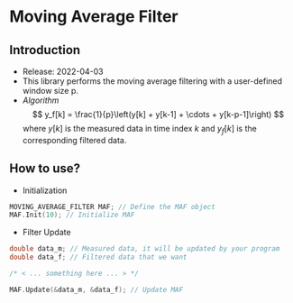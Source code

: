 # Moving Average Filter

## Introduction
* Release: 2022-04-03
* This library performs the moving average filtering with a user-defined window size p.
* *Algorithm*
    $$ 
    y_f[k] = \frac{1}{p}\left(y[k] + y[k-1] + \cdots + y[k-p-1]\right)
    $$
    where $y[k]$ is the measured data in time index $k$ and $y_f[k]$ is the corresponding filtered data.
## How to use?
* Initialization
```cpp
MOVING_AVERAGE_FILTER MAF; // Define the MAF object
MAF.Init(10); // Initialize MAF
```
* Filter Update
```cpp
double data_m; // Measured data, it will be updated by your program
double data_f; // Filtered data that we want

/* < ... something here ... > */

MAF.Update(&data_m, &data_f); // Update MAF
```